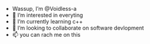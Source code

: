 - Wassup, I’m @Voidless-a
- 👀 I’m interested in everyting 
- 🌱 I’m currently learning c++
- 💞️ I’m looking to collaborate on software devlopment
- 📫 you can rach me on this

<!---
Voidless-a/Voidless-a is a ✨ special ✨ repository because its `README.md` (this file) appears on your GitHub profile.
You can click the Preview link to take a look at your changes.
--->
